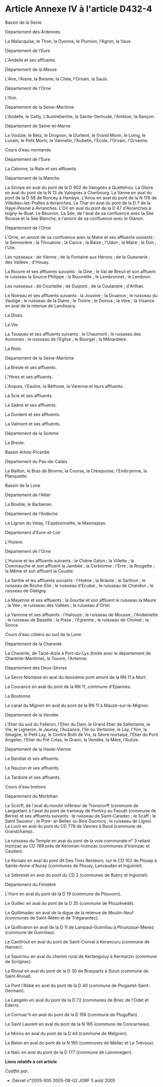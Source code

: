 # Article Annexe IV à l'article D432-4

Bassin de la Seine

Département des Ardennes

La Malacquise, le Thon, la Dyonne, le Plumion, l'Agron, la Vaux.

Département de l'Eure

L'Andelle et ses affluents.

Département de la Meuse

L'Aire, l'Aisne, la Biesme, la Chée, l'Ornain, la Saulx.

Département de l'Orne

L'Iton.

Département de la Seine-Maritime

L'Andelle, le Cailly, L'Austreberthe, la Sainte-Gertrude, l'Ambion, la Rançon.

Département de Seine-et-Marne

La Voulzie, le Betz, le Drognon, le Durteint, le Grand Morin, le Loing, le Lunain, le Petit Morin, le Vannetin, l'Aubetin,
l'Ecole, l'Orvain, l'Orvanne.

Cours d'eau normands

Département de l'Eure

La Calonne, la Risle et ses affluents.

Département de la Manche

La Sinope en aval du pont de la D 902 de Valognes à Quettehou. La Gloire en aval du pont de la N 13 de Valognes à Cherbourg.
La Vanne en aval du pont de la D 58 de Roncey à Hambye. L'Airou en aval du pont de la N 176 de Villedieu-les-Poêles à
Avranches. Le Thar en aval du pont de la D 7 de la Haye-Pesnel à Avranches. L'Oir en aval du pont de la D 47 d'Avranches à
Isigny-le-Buat. Le Beuvron. La Sée, de l'aval de sa confluence avec la Sée Rousse et la Sée Blanche, à l'amont de sa
confluence avec le Glanon.

Département de l'Orne

L'Orne, en amont de sa confluence avec la Maire et ses affluents suivants : la Sennevière ; la Thouanne ; la Cance ; la
Baize ; l'Udon ; la Maire ; le Don ; l'Ure.

Les ruisseaux : de Vienne ; de la Fontaine aux Hérons ; de la Guesnerie ; des Vallées ; d'Houay.

La Rouvre et ses affluents suivants : la Gine ; le Val de Breuil et son affluent le ruisseau la Source Philippe ; la
Rouvrette ; le Lembronnet ; le Lembron.

Les ruisseaux : de Courteille ; de Duipont ; de la Coulandre ; d'Arthan.

Le Noireau et ses affluents suivants : la Jouvine ; la Druance ; le ruisseau du Vautigé ; le ruisseau de la Diane ; le
Troitre ; le Doinus ; la Vère ; la Visance en aval de la retenue de Landisacq.

La Dives.

La Vie.

La Touques et ses affluents suivants : le Chaumont ; le ruisseau des Aumones ; le ruisseau de l'Eglise ; le Bourgel ; la
Ménardière.

La Risle.

Département de la Seine-Maritime

La Bresle et ses affluents.

L'Yères et ses affluents.

L'Arques, l'Eaulne, la Béthune, la Varenne et leurs affluents.

La Scie et ses affluents.

La Saâne et ses affluents.

La Durdent et ses affluents.

La Valmont et ses affluents.

Département de la Somme

La Bresle.

Bassin Artois-Picardie

Département du Pas-de-Calais

Le Baillon, le Bras de Bronne, la Course, la Crésquoise, l'Embryenne, la Planquette.

Bassin de la Loire

Département de l'Allier

La Bouble, le Barbenan.

Département de l'Ardèche

Le Lignon du Velay, l'Espézonnette, le Masmejean.

Département d'Eure-et-Loir

L'Huisne.

Département de l'Orne

L'Huisne et les affluents suivants : le Chêne Galon ; la Villette ; la Commauche et son affluent la Jambée ; la Corbionne ;
l'Erre ; la Rougette ; la Même et son affluent la Coudre.

La Sarthe et les affluents suivants : l'Hoëne ; la Briante ; le Sarthon ; le ruisseau de Roche-Elie ; le ruisseau d'Ecubei ;
le ruisseau de Chandon ; le ruisseau de Glatigny.

La Mayenne et ses affluents : la Gourbe et son affluent le ruisseau la Maure ; la Vée ; le ruisseau des Vallées ; le ruisseau
d'Ortel.

La Varenne et ses affluents : l'Halouze ; le ruisseau de Mousse ; l'Andainette ; le ruisseau de Bazeille ; la Pisse ;
l'Egrenne ; le ruisseau de Choisel ; la Sonce.

Cours d'eau côtiers au sud de la Loire

Département de la Charente

La Charente, de Taizé-Aizie à Port-du-Lys (limite avec le département de Charente-Maritime), la Touvre, l'Antenne.

Département des Deux-Sèvres

La Sèvre Niortaise en aval du deuxième pont amont de la RN 11 à Niort.

La Courance en aval du pont de la RN 11, commune d'Epannes.

La Boutonne.

Le canal du Mignon en aval du pont de la RN 11 à Mauzé-sur-le-Mignon.

Département de la Vendée

L'Etier du sud du Falleron, l'Etier du Dain, le Grand Etier de Sallertaine, la Vie, le Ligneron, le Jaunay, l'Auzance, l'Ile
ou Vertonne, le Lay, l'Yon, la Smagne, le Petit Lay, le Contre Both de Vix, la Sèvre niortaise, l'Etier du Pont Angelier,
l'Etier du Pré Colas, le Graon, la Vendée, la Mère, l'Autize.

Département de la Haute-Vienne

Le Bandiat et ses affluents.

Le Nauzon et ses affluents.

La Tardoire et ses affluents.

Cours d'eau bretons

Département du Morbihan

Le Scorff, de l'aval du moulin inférieur de Tronscorff (commune de Langoelan) à l'aval du pont de tramway de Pontivy au
Faouët (commune de Berne) et ses affluents suivants : le ruisseau de Saint-Caradec ; le Scaff ; le Saint Sauveur ; le Pont-
ar-Bellec ou Bois Ducrocq ; le ruisseau de Lignol. Le Loch en aval du pont du CD 779 de Vannes à Baud (commune de
Grandchamp).

Le ruisseau du Temple en aval du pont de la voie communale n° 3 reliant Inzinzac au CD 769 près de Kéroman-Inzinzac (communes
d'Inzinzac et Caudan).

Le Kersalo en aval du pont dit Des Trois Recteurs, sur le CD 102 de Plouay à Sainte-Anne-d'Auray (communes de Plouay,
Lanvaudan et Inguiniel).

Le Sebrevet en aval du pont du CD 2 (communes de Bubry et Inguiniel).

Département du Finistère

L'Horn en aval du pont de la D 19 (commune de Plouvorn).

Le Guillec en aval du pont de la D 35 (commune de Plouzévédé).

Le Quillimadec en aval de la digue de la retenue de Moulin-Neuf (communes de Saint-Méen et de Trégarantec).

Le Quillivaron en aval de la D 11 de Lampaul-Guimiliau à Plounzoue-Menez (commune de Guimiliau).

Le Camfrout en aval du pont de Saint-Conval à Kerancuru (commune de Hanvec).

Le Squirriou en aval du chemin rural de Kertanguiuy à Kermarzin (commune de Scrignac).

Le Rivoal en aval du pont de la D 30 de Brasparts à Sizun (commune de Saint-Rivoal).

Le Pont l'Abbé en aval du pont de la D 40 (commune de Plogastel-Saint-Germain).

Le Langelin en aval du pont de la D 72 (communes de Briec de l'Odet et Edern).

Le Corroac'h en aval du pont de la D 156 (commune de Pluguffan).

Le Saint Laurent en aval du pont de la N 165 (commune de Concarneau).

Le Moros en aval du pont de la D 44 (commune de Melgven).

Le Belon en aval du pont de la N 165 (communes de Mellac et Le Trévoux).

Le Naïc en aval du pont de la D 177 (commune de Lanvenegen).

**Liens relatifs à cet article**

_Codifié par_:

  - Décret n°2005-935 2005-08-02 JORF 5 août 2005
